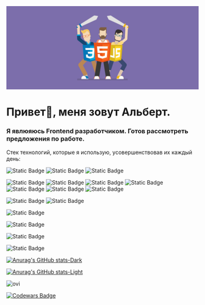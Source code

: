
!['Header](https://github.com/Ddyadz01/Ddyadz01/blob/main/assets/Desktop_241207_1939.jpg)

<h1>Привет👋, меня зовут Альберт.</h1>
<h3>Я явлюяюсь Frontend разработчиком. Готов рассмотреть предложения по работе.</h3>

Стек технологий, которые я использую, усовершенствовав их каждый день:

![Static Badge](https://img.shields.io/badge/-html-4d46bf?style=for-the-badge&logo=html5)
![Static Badge](https://img.shields.io/badge/-CSS-4d46bf?style=for-the-badge&logo=CSS3)
![Static Badge](https://img.shields.io/badge/-javascript-4d46bf?style=for-the-badge&logo=javascript)


![Static Badge](https://img.shields.io/badge/-Vite-4d46bf?style=for-the-badge&logo=vite)
![Static Badge](https://img.shields.io/badge/-React-4d46bf?style=for-the-badge&logo=react)
![Static Badge](https://img.shields.io/badge/-Redux-4d46bf?style=for-the-badge&logo=Redux)
![Static Badge](https://img.shields.io/badge/-axios-4d46bf?style=for-the-badge&logo=axios)
![Static Badge](https://img.shields.io/badge/-React%20Query%20|%20Tanstack%20Query-4d46bf?style=for-the-badge&logo=ReactQuery)
![Static Badge](https://img.shields.io/badge/-React%20Hook%20Form-4d46bf?style=for-the-badge&logo=ReactHookForm)
![Static Badge](https://img.shields.io/badge/-React%20Router-4d46bf?style=for-the-badge&logo=reactrouter)



![Static Badge](https://img.shields.io/badge/-Sass-4d46bf?style=for-the-badge&logo=sass)
![Static Badge](https://img.shields.io/badge/-Tailwind%20css-4d46bf?style=for-the-badge&logo=tailwindcss)

![Static Badge](https://img.shields.io/badge/-Lucide-4d46bf?style=for-the-badge&logo=lucide)

![Static Badge](https://img.shields.io/badge/-MongoDB-4d46bf?style=for-the-badge&logo=mongodb)

![Static Badge](https://img.shields.io/badge/-Github-4d46bf?style=for-the-badge&logo=Github)

![Static Badge](https://img.shields.io/badge/-Webstorm-4d46bf?style=for-the-badge&logo=webstorm)

 <!-- Темная тема -->
[![Anurag's GitHub stats-Dark](https://github-readme-stats.vercel.app/api?username=ddyadz01&show_icons=true&locale=ru&count_private=true&bg_color=0a0a0a&title_color=4d46bf&border_color=4d46bf&custom_title=Моя%20статистика%20Github:&text_color=4d46bf&icon_color=4d46bf)](https://github.com/ddyadz01/github-readme-stats#gh-dark-mode-only)

 <!-- Светлая тема -->
[![Anurag's GitHub stats-Light](https://github-readme-stats.vercel.app/api?username=ddyadz01&show_icons=true&bg_color=4d46bf&hide_border=true&custom_title=Моя%20статистика%20Github:&text_color=fff&icon_color=fff&title_color=fff)](https://github.com/anuraghazra/github-readme-stats#gh-light-mode-only)

<img src="https://github-readme-stats.vercel.app/api/top-langs?username=ddyadz01&show_icons=true&locale=ru&theme=light" alt="ovi" />

[![Codewars Badge](https://www.codewars.com/users/Ddyadz01/badges/large)](https://www.codewars.com/users/Ddyadz01)


<!-- [![Readme Card](https://github-readme-stats.vercel.app/api/pin/?username=ddyadz01&repo=domit-tut)](https://github.com/ddyadz01/domit-tut) -->
